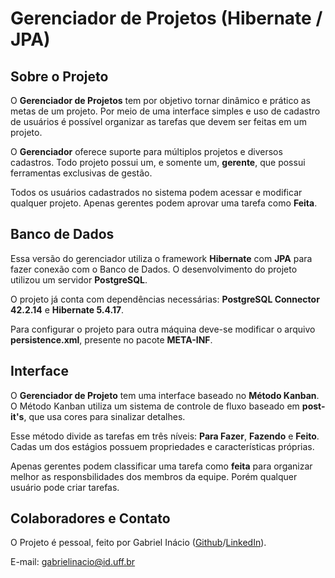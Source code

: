 # Gerenciador de Projetos (Hibernate / JPA)

## Sobre o Projeto

O **Gerenciador de Projetos** tem por objetivo tornar dinâmico e prático as metas de um projeto. Por meio de uma interface simples e uso de cadastro de usuários é possível organizar as tarefas que devem ser feitas em um projeto.

O **Gerenciador** oferece suporte para múltiplos projetos e diversos cadastros. Todo projeto possui um, e somente um, **gerente**, que possui ferramentas exclusivas de gestão.

Todos os usuários cadastrados no sistema podem acessar e modificar qualquer projeto. Apenas gerentes podem aprovar uma tarefa como **Feita**.

## Banco de Dados

Essa versão do gerenciador utiliza o framework **Hibernate** com **JPA** para fazer conexão com o Banco de Dados. O desenvolvimento do projeto utilizou um servidor **PostgreSQL**.

O projeto já conta com dependências necessárias: **PostgreSQL Connector 42.2.14** e **Hibernate 5.4.17**.

Para configurar o projeto para outra máquina deve-se modificar o arquivo **persistence.xml**, presente no pacote **META-INF**.

## Interface

O **Gerenciador de Projeto** tem uma interface baseado no **Método Kanban**. O Método Kanban utiliza um sistema de controle de fluxo baseado em **post-it's**, que usa cores para sinalizar detalhes.

Esse método divide as tarefas em três níveis: **Para Fazer**, **Fazendo** e **Feito**. Cadas um dos estágios possuem propriedades e características próprias.

Apenas gerentes podem classificar uma tarefa como **feita** para organizar melhor as responsbilidades dos membros da equipe. Porém qualquer usuário pode criar tarefas.

## Colaboradores e Contato
O Projeto é pessoal, feito por Gabriel Inácio ([Github](https://github.com/GabrielIDSM)/[LinkedIn](https://www.linkedin.com/in/gabriel-inacio-uff/)).

E-mail: gabrielinacio@id.uff.br

